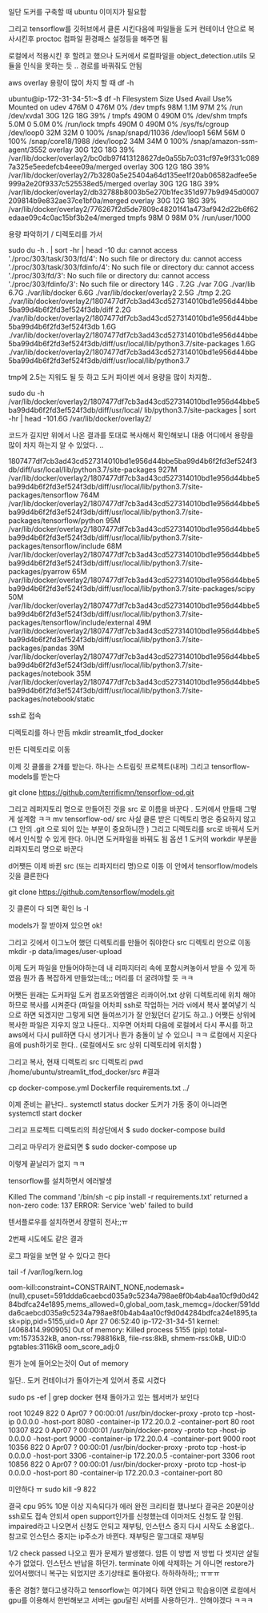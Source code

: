 일단 도커를 구축할 때 ubuntu 이미지가 필요함

그리고 tensorflow를 깃허브에서 클론 시킨다음에 
 파일들을 도커 컨테이너 안으로 복사시킨후 proctoc 컴파일
 환경패스 설정등을 해주면 됨

로컬에서 적용시킨 후 할려고 했으나 도커에서 로컬파일을 
object_detection.utils 모듈을 인식을 못하는 듯 .. 경로를 바꿔줘도 안됨




aws overlay 용량이 많이 차지 할 때
df -h


ubuntu@ip-172-31-34-51:~$ df -h
Filesystem      Size  Used Avail Use% Mounted on
udev            476M     0  476M   0% /dev
tmpfs            98M  1.1M   97M   2% /run
/dev/xvda1       30G   12G   18G  39% /
tmpfs           490M     0  490M   0% /dev/shm
tmpfs           5.0M     0  5.0M   0% /run/lock
tmpfs           490M     0  490M   0% /sys/fs/cgroup
/dev/loop0       32M   32M     0 100% /snap/snapd/11036
/dev/loop1       56M   56M     0 100% /snap/core18/1988
/dev/loop2       34M   34M     0 100% /snap/amazon-ssm-agent/3552
overlay          30G   12G   18G  39% /var/lib/docker/overlay2/bc0db97f413128627de0a55b7c031cf97e9f331c0897a325e5eedefcb4eee09a/merged
overlay          30G   12G   18G  39% /var/lib/docker/overlay2/7b3280a5e25404a64d135ee1f20ab06582adfee5e999a2e20f9337c525538ed5/merged
overlay          30G   12G   18G  39% /var/lib/docker/overlay2/db32788b8003b5e270b1fec351d977b9d945d0007209814b9e832ae37ce1bf0a/merged
overlay          30G   12G   18G  39% /var/lib/docker/overlay2/776267f2d5de7809c48201f41a473af942d22b6f62edaae09c4c0ac15bf3b2e4/merged
tmpfs            98M     0   98M   0% /run/user/1000

용량 파악하기
/ 디렉토리를 가서 

sudo du -h . | sort -hr | head -10
du: cannot access './proc/303/task/303/fd/4': No such file or directory
du: cannot access './proc/303/task/303/fdinfo/4': No such file or directory
du: cannot access './proc/303/fd/3': No such file or directory
du: cannot access './proc/303/fdinfo/3': No such file or directory
14G	.
7.2G	./var
7.0G	./var/lib
6.7G	./var/lib/docker
6.6G	./var/lib/docker/overlay2
2.5G	./tmp
2.2G	./var/lib/docker/overlay2/1807477df7cb3ad43cd527314010bd1e956d44bbe5ba99d4b6f2fd3ef524f3db/diff
2.2G	./var/lib/docker/overlay2/1807477df7cb3ad43cd527314010bd1e956d44bbe5ba99d4b6f2fd3ef524f3db
1.6G	./var/lib/docker/overlay2/1807477df7cb3ad43cd527314010bd1e956d44bbe5ba99d4b6f2fd3ef524f3db/diff/usr/local/lib/python3.7/site-packages
1.6G	./var/lib/docker/overlay2/1807477df7cb3ad43cd527314010bd1e956d44bbe5ba99d4b6f2fd3ef524f3db/diff/usr/local/lib/python3.7

tmp에 2.5는 지워도 될 듯 하고
도커 파이썬 에서 용량을 많이 차지함.. 


sudo du -h /var/lib/docker/overlay2/1807477df7cb3ad43cd527314010bd1e956d44bbe5ba99d4b6f2fd3ef524f3db/diff/usr/local/
lib/python3.7/site-packages | sort -hr | head -101.6G	/var/lib/docker/overlay2/

코드가 길지만 위에서 나온 결과를 토대로 복사해서 확인해보니
대충 어디에서 용량을 많이 차지 하는지 알 수 있었다. ..

1807477df7cb3ad43cd527314010bd1e956d44bbe5ba99d4b6f2fd3ef524f3db/diff/usr/local/lib/python3.7/site-packages
927M	/var/lib/docker/overlay2/1807477df7cb3ad43cd527314010bd1e956d44bbe5ba99d4b6f2fd3ef524f3db/diff/usr/local/lib/python3.7/site-packages/tensorflow
764M	/var/lib/docker/overlay2/1807477df7cb3ad43cd527314010bd1e956d44bbe5ba99d4b6f2fd3ef524f3db/diff/usr/local/lib/python3.7/site-packages/tensorflow/python
95M	/var/lib/docker/overlay2/1807477df7cb3ad43cd527314010bd1e956d44bbe5ba99d4b6f2fd3ef524f3db/diff/usr/local/lib/python3.7/site-packages/tensorflow/include
68M	/var/lib/docker/overlay2/1807477df7cb3ad43cd527314010bd1e956d44bbe5ba99d4b6f2fd3ef524f3db/diff/usr/local/lib/python3.7/site-packages/pyarrow
65M	/var/lib/docker/overlay2/1807477df7cb3ad43cd527314010bd1e956d44bbe5ba99d4b6f2fd3ef524f3db/diff/usr/local/lib/python3.7/site-packages/scipy
50M	/var/lib/docker/overlay2/1807477df7cb3ad43cd527314010bd1e956d44bbe5ba99d4b6f2fd3ef524f3db/diff/usr/local/lib/python3.7/site-packages/tensorflow/include/external
49M	/var/lib/docker/overlay2/1807477df7cb3ad43cd527314010bd1e956d44bbe5ba99d4b6f2fd3ef524f3db/diff/usr/local/lib/python3.7/site-packages/pandas
39M	/var/lib/docker/overlay2/1807477df7cb3ad43cd527314010bd1e956d44bbe5ba99d4b6f2fd3ef524f3db/diff/usr/local/lib/python3.7/site-packages/notebook
35M	/var/lib/docker/overlay2/1807477df7cb3ad43cd527314010bd1e956d44bbe5ba99d4b6f2fd3ef524f3db/diff/usr/local/lib/python3.7/site-packages/notebook/static










ssh로 접속

디렉토리를 하나 만듬
mkdir streamlit_tfod_docker

만든 디렉토리로 이동

이제 깃 클롤을 2개를 받는다. 하나는 스트림릿 프로젝트(내꺼) 그리고 tensorflow-models를 받는다 

git clone https://github.com/terrificmn/tensorflow-od.git

그리고 레퍼지토리 명으로 만들어진 것을 src 로 이름을 바꾼다 . 
도커에서 만들때 그렇게 설계함 ㅋㅋ
mv tensorflow-od/ src
사실 클론 받은 디렉토리 명은 중요하지 않고 (그 안의 .git 으로 되어 있는 부분이 중요하니깐 )
그리고 디렉토리를 src로 바꿔서 도커에서 인식할 수 있게 한다.
아니면 도커파일을 바꿔도 됨
옵션 1 도커의 workdir 부분을 리파지토리 명으로 바꾼다 


d어쨋든 이제 바뀐 src (또는 리파지터리 명)으로 이동
이 안에서 tensorflow/models 깃을 클론한다 

git clone https://github.com/tensorflow/models.git


깃 클론이 다 되면 확인
ls -l 

models가 잘 받아져 있으면 ok!


그리고 깃에서 이그노어 했던 디렉토리를 만들어 줘야한다 
src 디렉토리 안으로 이동
mkdir -p data/images/user-upload





이제 도커 파일을 만들어야하는데 내 리파지터리 속에 포함시켜놓아서 받을 수 있게 하였음
뭔가 좀 복잡하게 만들었는데;;; 머리를 더 굴려야할 듯 ㅋㅋ

어쨋든 원래는 도커파일 도커 컴포즈와엠엘은 리콰이어.txt 상위 디렉토리에 위치 해야하므로 복사를 시켜준다 
(파일을 어차피 ssh로 작업하는 거라 vi에서 복사 붙여넣기 식으로 하면 되겠지만 그렇게 되면 들여쓰기가 잘 안됬던더 같기도 하고..)
어쨋든 상위에 복사한 파일은 지우지 않고 나둔다..
지우면 어차피 다음에 로컬에서 다시 푸시를 하고 aws에서 다시 pull하면 다시 생기거나 뭔가 충돌이 날 수 있으니 ㅋㅋ
로컬에서 지운다음에 push하기로 한다.. (로컬에서도 src 상위 디렉토리에 위치함 )

그리고 복사, 현재 디렉토리 src 디렉토리 
pwd
/home/ubuntu/streamlit_tfod_docker/src #결과

cp docker-compose.yml Dockerfile requirements.txt ../






이제 준비는 끝난다.. 
systemctl status docker
도커가 가동 중이 아니라면
systemctl start docker

그리고 프로젝트 디렉토리의 최상단에서 
$ sudo docker-compose build 

그리고 마무리가 완료되면
$ sudo docker-compose up



이렇게 끝날리가 없지 ㅋㅋ

tensorflow를 설치하면서 에러발생

Killed
The command '/bin/sh -c pip install -r requirements.txt' returned a non-zero code: 137
ERROR: Service 'web' failed to build

텐서플로우를 설치하면서 장렬히 전사;;ㅠ

2번째 시도에도 같은 결과

로그 파일을 보면 알 수 있다고 한다

tail -f /var/log/kern.log

oom-kill:constraint=CONSTRAINT_NONE,nodemask=(null),cpuset=591ddda6caebcd035a9c5234a798ae8f0b4ab4aa10cf9d0d4284bdfca24e1895,mems_allowed=0,global_oom,task_memcg=/docker/591ddda6caebcd035a9c5234a798ae8f0b4ab4aa10cf9d0d4284bdfca24e1895,task=pip,pid=5155,uid=0
Apr 27 06:52:40 ip-172-31-34-51 kernel: [4068414.990905] Out of memory: Killed process 5155 (pip) total-vm:1573532kB, anon-rss:798816kB, file-rss:8kB, shmem-rss:0kB, UID:0 pgtables:3116kB oom_score_adj:0

뭔가 눈에 들어오는것이 Out of memory

일단.. 도커 컨테이너가 돌아가는게 있어서 종료 시켰다

sudo ps -ef | grep docker
현재 돌아가고 있는 웹서버가 보인다 

root     10249   822  0 Apr07 ?        00:00:01 /usr/bin/docker-proxy -proto tcp -host-ip 0.0.0.0 -host-port 8080 -container-ip 172.20.0.2 -container-port 80
root     10307   822  0 Apr07 ?        00:00:01 /usr/bin/docker-proxy -proto tcp -host-ip 0.0.0.0 -host-port 9000 -container-ip 172.20.0.4 -container-port 9000
root     10356   822  0 Apr07 ?        00:00:01 /usr/bin/docker-proxy -proto tcp -host-ip 0.0.0.0 -host-port 3306 -container-ip 172.20.0.5 -container-port 3306
root     10856   822  0 Apr07 ?        00:00:01 /usr/bin/docker-proxy -proto tcp -host-ip 0.0.0.0 -host-port 80 -container-ip 172.20.0.3 -container-port 80

미안하다 ㅠ
sudo kill -9 822


결국 cpu 95% 10분 이상 지속되다가 에러 
완전 크리티컬 했나보다 결국은 20분이상 ssh로도 접속 안되서 open support인가를 신청했는데 이마저도 
신청도 잘 안됨. impaired라고 나오면서 신청도 안되고 
재부팅, 인스턴스 중지 다시 시작도 소용없다..
참고로 인스턴스 중지는 ip주소가 바뀐다. 재부팅은 말그대로 재부팅

1/2 check passed 나오고 뭔가 문제가 발생했다. 암튼 이 방법 저 방법 다 썻지만 살릴 수가 없었다.
인스턴스 반납을 하던가. terminate 아예 삭제하는 거
아니면 restore가 있어서했더니 복구는 되었지만 초기상태로 돌아왔다. 하하하하하;; ㅠㅠㅠ

좋은 경험? 했다고생각하고 
tensorflow는 여기에다 하면 안되고 학습용이면 로컬에서 gpu를 이용해서 한번해보고 
서버는 gpu달린 서버를 사용하던가.. 안해야겠다 ㅋㅋㅋ





